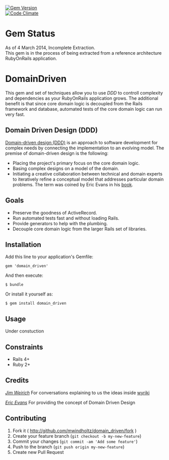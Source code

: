 [![Gem Version](https://badge.fury.io/rb/domain_driven.png)](http://badge.fury.io/rb/domain_driven)  
[![Code Climate](https://codeclimate.com/github/mwindholtz/domain_driven.png)](https://codeclimate.com/github/mwindholtz/domain_driven) 

# Gem Status 
As of 4 March 2014, Incomplete Extraction.  
This gem is in the process of being extracted from a reference architecture RubyOnRails application.

# DomainDriven

This gem and set of techniques allow you to use *DDD* to controll complexity and dependencies as your RubyOnRails application grows.  The additional benefit is that since core domain logic is decoupled from the Rails framework and database, automated tests of the core domain logic can run very fast. 

## Domain Driven Design (DDD)

[Domain-driven design (DDD)](http://en.wikipedia.org/wiki/Domain-driven_design) is an approach to software development for complex needs by connecting the implementation to an evolving model. The premise of domain-driven design is the following:
* Placing the project's primary focus on the core domain logic.
* Basing complex designs on a model of the domain.
* Initiating a creative collaboration between technical and domain experts to iteratively refine a conceptual model that addresses particular domain problems.
The term was coined by Eric Evans in his [book](https://itunes.apple.com/us/book/domain-driven-design-tackling/id502848358?mt=11).


## Goals

* Preserve the goodness of ActiveRecord.
* Run automated tests fast and without loading Rails.
* Provide generators to help with the plumbing.
* Decouple core domain logic from the larger Rails set of libraries.


## Installation

Add this line to your application's Gemfile:

    gem 'domain_driven'

And then execute:

    $ bundle

Or install it yourself as:

    $ gem install domain_driven

## Usage

Under constuction 

## Constraints

* Rails 4+
* Ruby 2+

## Credits

*[Jim Weirich](https://github.com/jimweirich)*
For conversations explaining to us the ideas inside [wyriki](https://github.com/jimweirich/wyriki) 

*[Eric Evans](http://www.domainlanguage.com)*
For providing the concept of Domain Driven Design


## Contributing

1. Fork it ( http://github.com/mwindholtz/domain_driven/fork )
2. Create your feature branch (`git checkout -b my-new-feature`)
3. Commit your changes (`git commit -am 'Add some feature'`)
4. Push to the branch (`git push origin my-new-feature`)
5. Create new Pull Request

